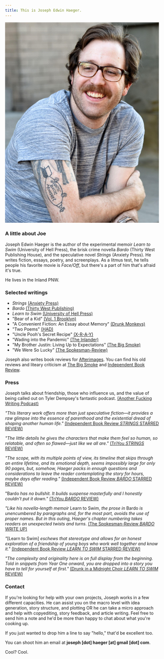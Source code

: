 ```yaml
---
title: This is Joseph Edwin Haeger.
---
```


![alt text](img/JEHauthorPic.jpg)

### A little about Joe
Joseph Edwin Haeger is the author of the experimental memoir *Learn to Swim* (University of Hell Press), the brisk crime novella *Bardo* (Thirty West Publishing House), and the speculative novel *Strings* (Anxiety Press). He writes fiction, essays, poetry, and screenplays. As a litmus test, he tells people his favorite movie is *Face/Off*, but there's a part of him that's afraid it's true. 

He lives in the Inland PNW.

### Selected writings
- *Strings* [(Anxiety Press)](https://www.amazon.com/dp/B0D7HX737B?linkCode=ssc&tag=onamzathinsli-20&creativeASIN=B0D7HX737B&asc_item-id=amzn1.ideas.1T5FJB96438FO&ref_=aip_sf_list_spv_ons_d_asin)
- *Bardo* [(Thirty West Publishing)](https://www.thirtywestph.com/shop/p/bardo)
- *Learn to Swim* [(University of Hell Press)](https://university-of-hell-press.myshopify.com/products/learn-to-swim)
- "Bear of a Kid" [(Vol. 1 Brooklyn)](https://vol1brooklyn.com/tag/joseph-edwin-haeger/)
- "A Convenient Fiction: An Essay about Memory" [(Drunk Monkeys)](https://www.drunkmonkeys.us/2017-posts/2020/6/15/essay-a-convenient-fiction-an-essay-about-memory-joseph-edwin-haeger)
- "Two Poems" [(HAD)](https://www.havehashad.com/hadposts/two-poems-f055c4ec-cd24-4d60-94a5-be08173d1e5f)
- "Uncle Pooh's Secret Recipe" [(X-R-A-Y)](https://xraylitmag.com/uncle-poohs-secret-recipe-by-joseph-haeger/fiction/)
- "Wading into the Pandemic" [(The Inlander)](https://www.inlander.com/spokane/wading-into-the-pandemic/Content?oid=19341517)
- "My Brother Justin: Living Up to Expectations" [(The Big Smoke)](https://thebigsmoke.com/2016/05/24/brother-justin-living-expectations/)
- "We Were So Lucky" [(The Spokesman-Review)](https://www.spokesman.com/stories/2016/jul/31/summer-stories-we-were-so-lucky/)

Joseph also writes book reviews for [Afterimages](https://thirtywest.substack.com/). You can find his old reviews and liteary criticism at [The Big Smoke](https://thebigsmoke.com.au/author/joseph-edwin-haeger/) and [Independent Book Review](https://independentbookreview.com/).

### Press
Joseph talks about friendship, those who influence us, and the value of being called out on Tyler Dempsey's fantastic podcast. [(Another Fucking Writing Podcast)](https://tylerdempseywriting.com/another-fucking-writing-podcast/)

*"This literary work offers more than just speculative fiction—it provides a raw glimpse into the essence of parenthood and the existential dread of shaping another human life."* [(Independent Book Review *STRINGS* STARRED REVIEW)](https://independentbookreview.com/2024/10/29/starred-book-review-strings-by-joseph-edwin-haeger/)

*"The little details he gives the characters that make them feel so human, so relatable, and often so flawed—just like we all are."* [(TriYou *STRINGS* REVIEW)](https://triyou.com/f/strings-by-joseph-edwin-haeger)

*"The scope, with its multiple points of view, its timeline that skips through an entire lifetime, and its emotional depth, seems impossibly large for only 90 pages, but, somehow, Haeger packs in enough questions and considerations to leave the reader contemplating the story for hours, maybe days after reading."* [(Independent Book Review *BARDO* STARRED REVIEW)](https://independentbookreview.com/2023/10/03/starred-book-review-bardo/)

"Bardo *has no bullshit. It builds suspense masterfully and I honestly couldn't put it down."* [(TriYou *BARDO* REVIEW)](https://triyou.com/f/bardo-by-joseph-edwin-haeger?fbclid=PAZXh0bgNhZW0CMTEAAaap1OVSF8ZGmHUcn7gNVUg8lM-C_pGDF21JbL0_B7kMsohTV2Mn_9Zwens_aem_ZmFrZWR1bW15MTZieXRlcw)

*"Like his novella-length memoir* Learn to Swim, *the prose in* Bardo *is unencumbered by paragraphs and, for the most part, avoids the use of proper names. But in this outing, Haeger's chapter numbering takes readers on unexpected twists and turns.* [(The Spokesman-Review *BARDO* WRITE UP)](https://www.spokesman.com/stories/2023/nov/26/joseph-edwin-haegers-bardo-tackles-violence-vengea/)

*"*[Learn to Swim] *eschews that stereotype and allows for an honest exploration of a friendship of young boys who work well together and know it."* 
[(Independent Book Review *LEARN TO SWIM* STARRED REVIEW)](https://independentbookreview.com/2019/05/07/book-review-learn-to-swim/)

*"The complexity and originality here is on full display from the beginning. Told in snippets from Year One onward, you are dropped into a story you have to tell for yourself at first."* 
[(Drunk in a Midnight Choir *LEARN TO SWIM* REVIEW)](https://drunkinamidnightchoir.wordpress.com/2016/04/20/review-learn-to-swim-by-joseph-edwin-haeger/)

### Contact
If you're looking for help with your own projects, Joseph works in a few different capacities. He can assist you on the macro level with idea generation, story structure, and plotting OR he can take a micro approach and help with copyediting, story feedback, and article writing. Feel free to send him a note and he'd be more than happy to chat about what you're cooking up. 

If you just wanted to drop him a line to say "hello," that'd be excellent too.

You can shoot him an email at 
**joseph [dot] haeger [at] gmail [dot] com**. 

Cool? Cool.




